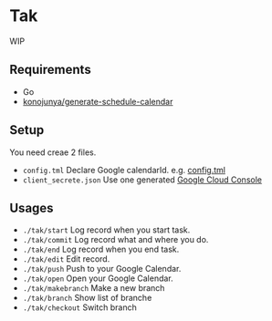 # Tak

WIP

## Requirements
- Go
- [konojunya/generate-schedule-calendar](https://github.com/konojunya/generate-schedule-calendar)


## Setup
You need creae 2 files.
- `config.tml`
  Declare Google calendarId. e.g. [config.tml](config.tml)
- `client_secrete.json`
  Use one generated [Google Cloud Console](https://console.cloud.google.com)

  

## Usages

- `./tak/start`
  Log record when you start task.
- `./tak/commit`
  Log record what and where you do.
- `./tak/end`
  Log record when you end task.
- `./tak/edit`
  Edit record.
- `./tak/push`
  Push to your Google Calendar.
- `./tak/open`
  Open your Google Calendar.
- `./tak/makebranch`
  Make a new branch
- `./tak/branch`
  Show list of branche
- `./tak/checkout`
  Switch branch
